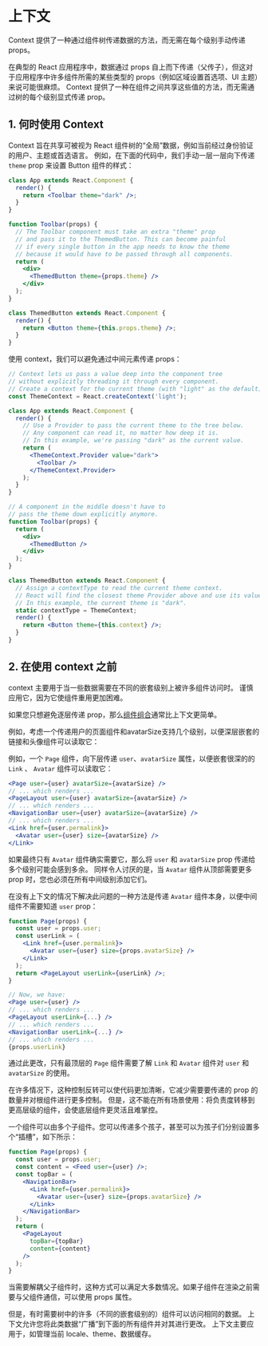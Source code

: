 # 上下文

Context 提供了一种通过组件树传递数据的方法，而无需在每个级别手动传递 props。

在典型的 React 应用程序中，数据通过 props 自上而下传递（父传子），但这对于应用程序中许多组件所需的某些类型的 props（例如区域设置首选项、UI 主题）来说可能很麻烦。 Context 提供了一种在组件之间共享这些值的方法，而无需通过树的每个级别显式传递 prop。

## 1. 何时使用 Context

Context 旨在共享可被视为 React 组件树的“全局”数据，例如当前经过身份验证的用户、主题或首选语言。 例如，在下面的代码中，我们手动一层一层向下传递 `theme` prop 来设置 Button 组件的样式：

```jsx
class App extends React.Component {
  render() {
    return <Toolbar theme="dark" />;
  }
}

function Toolbar(props) {
  // The Toolbar component must take an extra "theme" prop
  // and pass it to the ThemedButton. This can become painful
  // if every single button in the app needs to know the theme
  // because it would have to be passed through all components.
  return (
    <div>
      <ThemedButton theme={props.theme} />
    </div>
  );
}

class ThemedButton extends React.Component {
  render() {
    return <Button theme={this.props.theme} />;
  }
}
```

使用 context，我们可以避免通过中间元素传递 props：

```jsx
// Context lets us pass a value deep into the component tree
// without explicitly threading it through every component.
// Create a context for the current theme (with "light" as the default).
const ThemeContext = React.createContext('light');

class App extends React.Component {
  render() {
    // Use a Provider to pass the current theme to the tree below.
    // Any component can read it, no matter how deep it is.
    // In this example, we're passing "dark" as the current value.
    return (
      <ThemeContext.Provider value="dark">
        <Toolbar />
      </ThemeContext.Provider>
    );
  }
}

// A component in the middle doesn't have to
// pass the theme down explicitly anymore.
function Toolbar(props) {
  return (
    <div>
      <ThemedButton />
    </div>
  );
}

class ThemedButton extends React.Component {
  // Assign a contextType to read the current theme context.
  // React will find the closest theme Provider above and use its value.
  // In this example, the current theme is "dark".
  static contextType = ThemeContext;
  render() {
    return <Button theme={this.context} />;
  }
}
```

## 2. 在使用 context 之前

context 主要用于当一些数据需要在不同的嵌套级别上被许多组件访问时。 谨慎应用它，因为它使组件重用更加困难。

如果您只想避免逐层传递 prop，那么[组件组合](https://reactjs.org/docs/composition-vs-inheritance.html)通常比上下文更简单。

例如，考虑一个传递用户的页面组件和avatarSize支持几个级别，以便深层嵌套的链接和头像组件可以读取它：

例如，一个 `Page` 组件，向下层传递 `user`、`avatarSize` 属性，以便嵌套很深的的 `Link` 、 `Avatar` 组件可以读取它：

```jsx
<Page user={user} avatarSize={avatarSize} />
// ... which renders ...
<PageLayout user={user} avatarSize={avatarSize} />
// ... which renders ...
<NavigationBar user={user} avatarSize={avatarSize} />
// ... which renders ...
<Link href={user.permalink}>
  <Avatar user={user} size={avatarSize} />
</Link>
```

如果最终只有 `Avatar` 组件确实需要它，那么将 `user` 和 `avatarSize` prop 传递给多个级别可能会感到多余。 同样令人讨厌的是，当 `Avatar` 组件从顶部需要更多 prop 时，您也必须在所有中间级别添加它们。

在没有上下文的情况下解决此问题的一种方法是传递 `Avatar` 组件本身，以便中间组件不需要知道 `user` prop：

```jsx
function Page(props) {
  const user = props.user;
  const userLink = (
    <Link href={user.permalink}>
      <Avatar user={user} size={props.avatarSize} />
    </Link>
  );
  return <PageLayout userLink={userLink} />;
}

// Now, we have:
<Page user={user} />
// ... which renders ...
<PageLayout userLink={...} />
// ... which renders ...
<NavigationBar userLink={...} />
// ... which renders ...
{props.userLink}
```

通过此更改，只有最顶层的 `Page` 组件需要了解 `Link` 和 `Avatar` 组件对 `user` 和 `avatarSize` 的使用。

在许多情况下，这种控制反转可以使代码更加清晰，它减少需要要传递的 prop 的数量并对根组件进行更多控制。 但是，这不能在所有场景使用：将负责度转移到更高层级的组件，会使底层组件更灵活且难掌控。

一个组件可以由多个子组件。您可以传递多个孩子，甚至可以为孩子们分别设置多个“插槽”，如下所示：

```jsx
function Page(props) {
  const user = props.user;
  const content = <Feed user={user} />;
  const topBar = (
    <NavigationBar>
      <Link href={user.permalink}>
        <Avatar user={user} size={props.avatarSize} />
      </Link>
    </NavigationBar>
  );
  return (
    <PageLayout
      topBar={topBar}
      content={content}
    />
  );
}
```

当需要解耦父子组件时，这种方式可以满足大多数情况。如果子组件在渲染之前需要与父组件通信，可以使用 props 属性。

但是，有时需要树中的许多（不同的嵌套级别的）组件可以访问相同的数据。 上下文允许您将此类数据“广播”到下面的所有组件并对其进行更改。 上下文主要应用于，如管理当前 locale、theme、数据缓存。